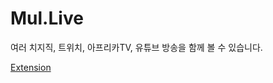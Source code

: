 # Mul.Live

여러 치지직, 트위치, 아프리카TV, 유튜브 방송을 함께 볼 수 있습니다.

[Extension](https://github.com/jebibot/mullive-extension)

